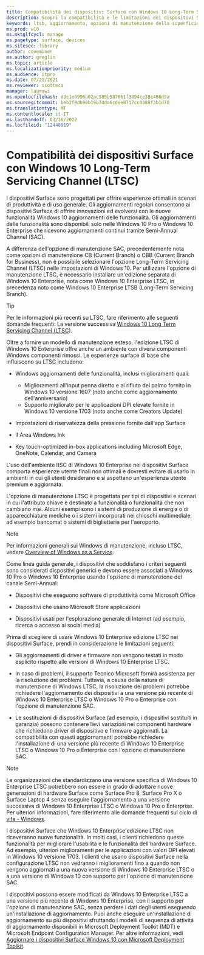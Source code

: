 ```yaml
---
title: Compatibilità dei dispositivi Surface con Windows 10 Long-Term Servicing Channel (Surface)
description: Scopri la compatibilità e le limitazioni dei dispositivi Surface che eseguono Windows 10 Enterprise edizione LTSB.
keywords: ltsb, aggiornamento, opzioni di manutenzione della superficie
ms.prod: w10
ms.mktglfcycl: manage
ms.pagetype: surface, devices
ms.sitesec: library
author: coveminer
ms.author: greglin
ms.topic: article
ms.localizationpriority: medium
ms.audience: itpro
ms.date: 07/21/2021
ms.reviewer: scottmca
manager: laurawi
ms.openlocfilehash: d8c1e0996b02ac385b587661f3894ce30e406d9a
ms.sourcegitcommit: beb2f9db90b19b74da6cdee8717cc0888f3b1d70
ms.translationtype: MT
ms.contentlocale: it-IT
ms.lasthandoff: 03/16/2022
ms.locfileid: "12448919"
---
```

# <a name="surface-device-compatibility-with-windows-10-long-term-servicing-channel-ltsc"></a>Compatibilità dei dispositivi Surface con Windows 10 Long-Term Servicing Channel (LTSC)

I dispositivi Surface sono progettati per offrire esperienze ottimali in scenari di produttività e di uso generale. Gli aggiornamenti regolari consentono ai dispositivi Surface di offrire innovazioni ed evolversi con le nuove funzionalità Windows 10 aggiornamenti delle funzionalità. Gli aggiornamenti delle funzionalità sono disponibili solo nelle Windows 10 Pro o Windows 10 Enterprise che ricevono aggiornamenti continui tramite Semi-Annual Channel (SAC).

A differenza dell'opzione di manutenzione SAC, precedentemente nota come opzioni di manutenzione CB (Current Branch) o CBB (Current Branch for Business), non è possibile selezionare l'opzione Long-Term Servicing Channel (LTSC) nelle impostazioni di Windows 10. Per utilizzare l'opzione di manutenzione LTSC, è necessario installare un'edizione separata di Windows 10 Enterprise, nota come Windows 10 Enterprise LTSC, in precedenza noto come Windows 10 Enterprise LTSB (Long-Term Servicing Branch).

>[!TIP]
>Per le informazioni più recenti su LTSC, fare riferimento alle seguenti domande frequenti: La versione successiva [Windows 10 Long Term Servicing Channel (LTSC](https://techcommunity.microsoft.com/t5/windows-it-pro-blog/the-next-windows-10-long-term-servicing-channel-ltsc-release/ba-p/2147232)).

 Oltre a fornire un modello di manutenzione esteso, l'edizione LTSC di Windows 10 Enterprise offre anche un ambiente con diversi componenti Windows componenti rimossi. Le esperienze surface di base che influiscono su LTSC includono:

* Windows aggiornamenti delle funzionalità, inclusi miglioramenti quali:

  * Miglioramenti all'input penna diretto e al rifiuto del palmo fornito in Windows 10 versione 1607 (noto anche come aggiornamento dell'anniversario)
  * Supporto migliorato per le applicazioni DPI elevate fornite in Windows 10 versione 1703 (noto anche come Creators Update)

* Impostazioni di riservatezza della pressione fornite dall'app Surface

* Il Area Windows Ink

* Key touch-optimized in-box applications including Microsoft Edge, OneNote, Calendar, and Camera

L'uso dell'ambiente ltSC di Windows 10 Enterprise nei dispositivi Surface comporta esperienze utente finali non ottimali e dovresti evitare di usarlo in ambienti in cui gli utenti desiderano e si aspettano un'esperienza utente premium e aggiornata.

L'opzione di manutenzione LTSC è progettata per tipi di dispositivi e scenari in cui l'attributo chiave è destinato a funzionalità o funzionalità che non cambiano mai. Alcuni esempi sono i sistemi di produzione di energia o di apparecchiature mediche o i sistemi incorporati nei chioschi multimediale, ad esempio bancomat o sistemi di biglietteria per l'aeroporto.

>[!NOTE]
>Per informazioni generali sui Windows di manutenzione, incluso LTSC, vedere [Overview of Windows as a Service](/windows/deployment/update/waas-overview).

Come linea guida generale, i dispositivi che soddisfano i criteri seguenti sono considerati dispositivi generici e devono essere associati a Windows 10 Pro o Windows 10 Enterprise usando l'opzione di manutenzione del canale Semi-Annual:

* Dispositivi che eseguono software di produttività come Microsoft Office

* Dispositivi che usano Microsoft Store applicazioni

* Dispositivi usati per l'esplorazione generale di Internet (ad esempio, ricerca o accesso ai social media)

Prima di scegliere di usare Windows 10 Enterprise edizione LTSC nei dispositivi Surface, prendi in considerazione le limitazioni seguenti:

* Gli aggiornamenti di driver e firmware non vengono testati in modo esplicito rispetto alle versioni di Windows 10 Enterprise LTSC.

* In caso di problemi, il supporto Tecnico Microsoft fornirà assistenza per la risoluzione dei problemi. Tuttavia, a causa della natura di manutenzione di Windows LTSC, la risoluzione dei problemi potrebbe richiedere l'aggiornamento dei dispositivi a una versione più recente di Windows 10 Enterprise LTSC o Windows 10 Pro o Enterprise con l'opzione di manutenzione SAC.

* Le sostituzioni di dispositivi Surface (ad esempio, i dispositivi sostituiti in garanzia) possono contenere lievi variazioni nei componenti hardware che richiedono driver di dispositivo e firmware aggiornati. La compatibilità con questi aggiornamenti potrebbe richiedere l'installazione di una versione più recente di Windows 10 Enterprise LTSC o Windows 10 Pro o Enterprise con l'opzione di manutenzione SAC.

>[!NOTE]
>Le organizzazioni che standardizzano una versione specifica di Windows 10 Enterprise LTSC potrebbero non essere in grado di adottare nuove generazioni di hardware Surface come Surface Pro 8, Surface Pro X o Surface Laptop 4 senza eseguire l'aggiornamento a una versione successiva di Windows 10 Enterprise LTSC o Windows 10 Pro o Enterprise. Per ulteriori informazioni, fare riferimento alle domande frequenti sul ciclo di [vita - Windows](/lifecycle/faq/windows#what-are-the-requirements-for-servicing-and-updating-the-windows-10-long-term-servicing-channel--ltsc--).

I dispositivi Surface che Windows 10 Enterprise'edizione LTSC non riceveranno nuove funzionalità. In molti casi, i clienti richiedono queste funzionalità per migliorare l'usabilità e le funzionalità dell'hardware Surface. Ad esempio, ulteriori miglioramenti per le applicazioni con valori DPI elevati in Windows 10 versione 1703. I clienti che usano dispositivi Surface nella configurazione LTSC non vedranno i miglioramenti fino a quando non vengono aggiornati a una nuova versione di Windows 10 Enterprise LTSC o a una versione di Windows 10 con supporto per l'opzione di manutenzione SAC.

I dispositivi possono essere modificati da Windows 10 Enterprise LTSC a una versione più recente di Windows 10 Enterprise, con il supporto per l'opzione di manutenzione SAC, senza perdere i dati degli utenti eseguendo un'installazione di aggiornamento. Puoi anche eseguire un'installazione di aggiornamento su più dispositivi sfruttando i modelli di sequenza di attività di aggiornamento disponibili in Microsoft Deployment Toolkit (MDT) e Microsoft Endpoint Configuration Manager. Per altre informazioni, vedi [Aggiornare i dispositivi Surface Windows 10 con Microsoft Deployment Toolkit](upgrade-surface-devices-to-windows-10-with-mdt.md).
